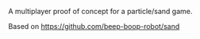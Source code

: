 A multiplayer proof of concept for a particle/sand game.

Based on https://github.com/beep-boop-robot/sand
